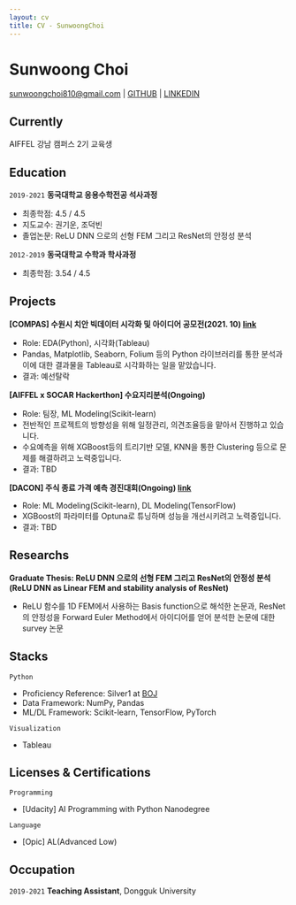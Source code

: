 ```yaml
---
layout: cv
title: CV - SunwoongChoi
---
```

# Sunwoong Choi

<div id="webaddress">
<a href="mailto:sunwoongchoi810@gmail.com">sunwoongchoi810@gmail.com</a>
| <a href="https://github.com/sunwoongc">GITHUB</a>
| <a href="https://www.linkedin.com/in/sunwoongchoi810/">LINKEDIN</a>  
</div>


## Currently

AIFFEL 강남 캠퍼스 2기 교육생

<!-- ### Recently interested in

- [The Role of Mathematical Reasoning in General Artificial Intelligence](https://mathai-iclr.github.io/)
- Reinforcement Learning, Self-Supervised Learning 

### Research interests

 -->


## Education

`2019-2021`
__동국대학교 응용수학전공 석사과정__ 
* 최종학점: 4.5 / 4.5
* 지도교수: 권기운, 조덕빈
* 졸업논문: ReLU DNN 으로의 선형 FEM 그리고 ResNet의 안정성 분석

`2012-2019`
__동국대학교 수학과 학사과정__ 
* 최종학점: 3.54 / 4.5


## Projects

__\[COMPAS\] 수원시 치안 빅데이터 시각화 및 아이디어 공모전(2021. 10) [link](https://compas.lh.or.kr/subj/past/info?subjNo=SBJ_2109_001)__
* Role: EDA(Python), 시각화(Tableau)
* Pandas, Matplotlib, Seaborn, Folium 등의 Python 라이브러리를 통한 분석과 이에 대한 결과물을 Tableau로 시각화하는 일을 맡았습니다.
* 결과: 예선탈락

__\[AIFFEL x SOCAR Hackerthon\] 수요지리분석(Ongoing)__
* Role: 팀장, ML Modeling(Scikit-learn)
* 전반적인 프로젝트의 방향성을 위해 일정관리, 의견조율등을 맡아서 진행하고 있습니다.
* 수요예측을 위해 XGBoost등의 트리기반 모델, KNN을 통한 Clustering 등으로 문제를 해결하려고 노력중입니다.
* 결과: TBD

__\[DACON\] 주식 종료 가격 예측 경진대회(Ongoing) [link](https://dacon.io/competitions/official/235857/overview/description)__
* Role: ML Modeling(Scikit-learn), DL Modeling(TensorFlow)
* XGBoost의 파라미터를 Optuna로 튜닝하며 성능을 개선시키려고 노력중입니다. 
* 결과: TBD
 
## Researchs

__Graduate Thesis: ReLU DNN 으로의 선형 FEM 그리고 ResNet의 안정성 분석(ReLU DNN as Linear FEM and stability analysis of ResNet)__
* ReLU 함수를 1D FEM에서 사용하는 Basis function으로 해석한 논문과, ResNet의 안정성을 Forward Euler Method에서 아이디어를 얻어 분석한 논문에 대한 survey 논문

## Stacks

`Python`
- Proficiency Reference: Silver1 at [BOJ](https://solved.ac/profile/creagravity)
- Data Framework: NumPy, Pandas
- ML/DL Framework: Scikit-learn, TensorFlow, PyTorch

`Visualization`
- Tableau


## Licenses & Certifications

`Programming`
- \[Udacity\] AI Programming with Python Nanodegree

`Language`
- \[Opic\] AL(Advanced Low)

## Occupation

`2019-2021`
__Teaching Assistant__, Dongguk University


<!-- ### Footer

Last updated: Nov, 24, 2021 -->


